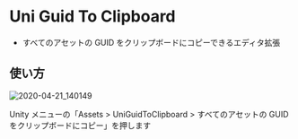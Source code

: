 # Uni Guid To Clipboard

* すべてのアセットの GUID をクリップボードにコピーできるエディタ拡張

## 使い方

![2020-04-21_140149](https://user-images.githubusercontent.com/6134875/79827234-c2a52980-83d8-11ea-97bc-236ed091816c.png)

Unity メニューの「Assets > UniGuidToClipboard > すべてのアセットの GUID をクリップボードにコピー」を押します  